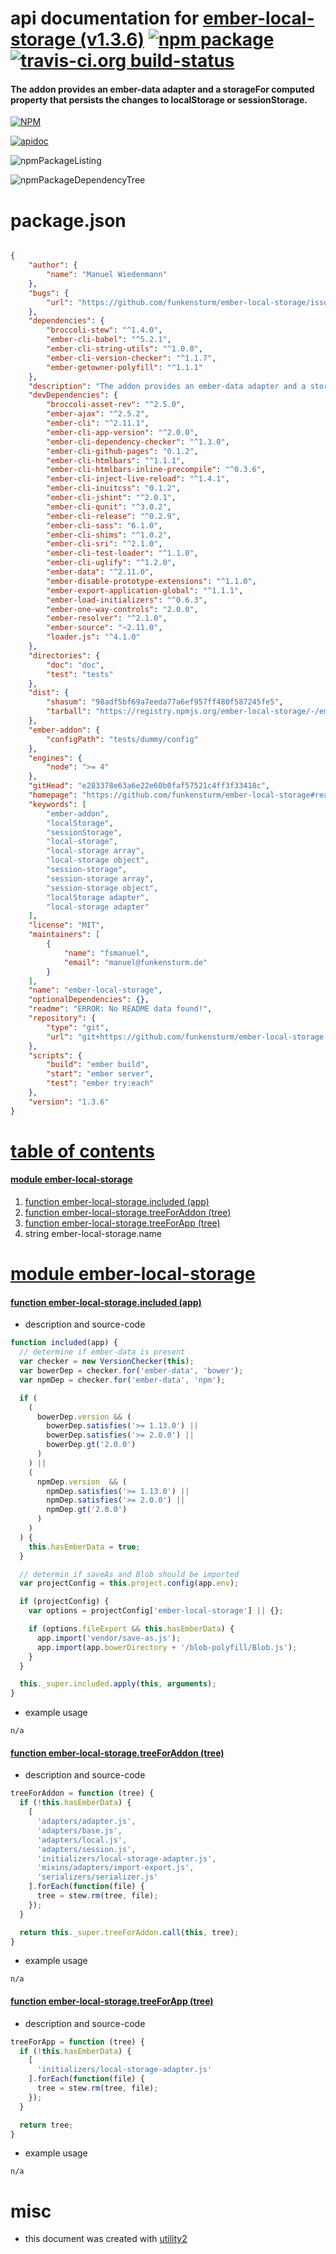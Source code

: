 # api documentation for  [ember-local-storage (v1.3.6)](https://github.com/funkensturm/ember-local-storage#readme)  [![npm package](https://img.shields.io/npm/v/npmdoc-ember-local-storage.svg?style=flat-square)](https://www.npmjs.org/package/npmdoc-ember-local-storage) [![travis-ci.org build-status](https://api.travis-ci.org/npmdoc/node-npmdoc-ember-local-storage.svg)](https://travis-ci.org/npmdoc/node-npmdoc-ember-local-storage)
#### The addon provides an ember-data adapter and a storageFor computed property that persists the changes to localStorage or sessionStorage.

[![NPM](https://nodei.co/npm/ember-local-storage.png?downloads=true)](https://www.npmjs.com/package/ember-local-storage)

[![apidoc](https://npmdoc.github.io/node-npmdoc-ember-local-storage/build/screenCapture.buildNpmdoc.browser._2Fhome_2Ftravis_2Fbuild_2Fnpmdoc_2Fnode-npmdoc-ember-local-storage_2Ftmp_2Fbuild_2Fapidoc.html.png)](https://npmdoc.github.io/node-npmdoc-ember-local-storage/build/apidoc.html)

![npmPackageListing](https://npmdoc.github.io/node-npmdoc-ember-local-storage/build/screenCapture.npmPackageListing.svg)

![npmPackageDependencyTree](https://npmdoc.github.io/node-npmdoc-ember-local-storage/build/screenCapture.npmPackageDependencyTree.svg)



# package.json

```json

{
    "author": {
        "name": "Manuel Wiedenmann"
    },
    "bugs": {
        "url": "https://github.com/funkensturm/ember-local-storage/issues"
    },
    "dependencies": {
        "broccoli-stew": "^1.4.0",
        "ember-cli-babel": "^5.2.1",
        "ember-cli-string-utils": "^1.0.0",
        "ember-cli-version-checker": "^1.1.7",
        "ember-getowner-polyfill": "^1.1.1"
    },
    "description": "The addon provides an ember-data adapter and a storageFor computed property that persists the changes to localStorage or sessionStorage.",
    "devDependencies": {
        "broccoli-asset-rev": "^2.5.0",
        "ember-ajax": "^2.5.2",
        "ember-cli": "^2.11.1",
        "ember-cli-app-version": "^2.0.0",
        "ember-cli-dependency-checker": "^1.3.0",
        "ember-cli-github-pages": "0.1.2",
        "ember-cli-htmlbars": "^1.1.1",
        "ember-cli-htmlbars-inline-precompile": "^0.3.6",
        "ember-cli-inject-live-reload": "^1.4.1",
        "ember-cli-inuitcss": "0.1.2",
        "ember-cli-jshint": "^2.0.1",
        "ember-cli-qunit": "^3.0.2",
        "ember-cli-release": "^0.2.9",
        "ember-cli-sass": "6.1.0",
        "ember-cli-shims": "^1.0.2",
        "ember-cli-sri": "^2.1.0",
        "ember-cli-test-loader": "^1.1.0",
        "ember-cli-uglify": "^1.2.0",
        "ember-data": "^2.11.0",
        "ember-disable-prototype-extensions": "^1.1.0",
        "ember-export-application-global": "^1.1.1",
        "ember-load-initializers": "^0.6.3",
        "ember-one-way-controls": "2.0.0",
        "ember-resolver": "^2.1.0",
        "ember-source": "~2.11.0",
        "loader.js": "^4.1.0"
    },
    "directories": {
        "doc": "doc",
        "test": "tests"
    },
    "dist": {
        "shasum": "98adf5bf69a7eeda77a6ef957ff480f587245fe5",
        "tarball": "https://registry.npmjs.org/ember-local-storage/-/ember-local-storage-1.3.6.tgz"
    },
    "ember-addon": {
        "configPath": "tests/dummy/config"
    },
    "engines": {
        "node": ">= 4"
    },
    "gitHead": "e283378e63a6e22e60b0faf57521c4ff3f33418c",
    "homepage": "https://github.com/funkensturm/ember-local-storage#readme",
    "keywords": [
        "ember-addon",
        "localStorage",
        "sessionStorage",
        "local-storage",
        "local-storage array",
        "local-storage object",
        "session-storage",
        "session-storage array",
        "session-storage object",
        "localStorage adapter",
        "local-storage adapter"
    ],
    "license": "MIT",
    "maintainers": [
        {
            "name": "fsmanuel",
            "email": "manuel@funkensturm.de"
        }
    ],
    "name": "ember-local-storage",
    "optionalDependencies": {},
    "readme": "ERROR: No README data found!",
    "repository": {
        "type": "git",
        "url": "git+https://github.com/funkensturm/ember-local-storage.git"
    },
    "scripts": {
        "build": "ember build",
        "start": "ember server",
        "test": "ember try:each"
    },
    "version": "1.3.6"
}
```



# <a name="apidoc.tableOfContents"></a>[table of contents](#apidoc.tableOfContents)

#### [module ember-local-storage](#apidoc.module.ember-local-storage)
1.  [function <span class="apidocSignatureSpan">ember-local-storage.</span>included (app)](#apidoc.element.ember-local-storage.included)
1.  [function <span class="apidocSignatureSpan">ember-local-storage.</span>treeForAddon (tree)](#apidoc.element.ember-local-storage.treeForAddon)
1.  [function <span class="apidocSignatureSpan">ember-local-storage.</span>treeForApp (tree)](#apidoc.element.ember-local-storage.treeForApp)
1.  string <span class="apidocSignatureSpan">ember-local-storage.</span>name



# <a name="apidoc.module.ember-local-storage"></a>[module ember-local-storage](#apidoc.module.ember-local-storage)

#### <a name="apidoc.element.ember-local-storage.included"></a>[function <span class="apidocSignatureSpan">ember-local-storage.</span>included (app)](#apidoc.element.ember-local-storage.included)
- description and source-code
```javascript
function included(app) {
  // determine if ember-data is present
  var checker = new VersionChecker(this);
  var bowerDep = checker.for('ember-data', 'bower');
  var npmDep = checker.for('ember-data', 'npm');

  if (
    (
      bowerDep.version && (
        bowerDep.satisfies('>= 1.13.0') ||
        bowerDep.satisfies('>= 2.0.0') ||
        bowerDep.gt('2.0.0')
      )
    ) ||
    (
      npmDep.version  && (
        npmDep.satisfies('>= 1.13.0') ||
        npmDep.satisfies('>= 2.0.0') ||
        npmDep.gt('2.0.0')
      )
    )
  ) {
    this.hasEmberData = true;
  }

  // determin if saveAs and Blob should be imported
  var projectConfig = this.project.config(app.env);

  if (projectConfig) {
    var options = projectConfig['ember-local-storage'] || {};

    if (options.fileExport && this.hasEmberData) {
      app.import('vendor/save-as.js');
      app.import(app.bowerDirectory + '/blob-polyfill/Blob.js');
    }
  }

  this._super.included.apply(this, arguments);
}
```
- example usage
```shell
n/a
```

#### <a name="apidoc.element.ember-local-storage.treeForAddon"></a>[function <span class="apidocSignatureSpan">ember-local-storage.</span>treeForAddon (tree)](#apidoc.element.ember-local-storage.treeForAddon)
- description and source-code
```javascript
treeForAddon = function (tree) {
  if (!this.hasEmberData) {
    [
      'adapters/adapter.js',
      'adapters/base.js',
      'adapters/local.js',
      'adapters/session.js',
      'initializers/local-storage-adapter.js',
      'mixins/adapters/import-export.js',
      'serializers/serializer.js'
    ].forEach(function(file) {
      tree = stew.rm(tree, file);
    });
  }

  return this._super.treeForAddon.call(this, tree);
}
```
- example usage
```shell
n/a
```

#### <a name="apidoc.element.ember-local-storage.treeForApp"></a>[function <span class="apidocSignatureSpan">ember-local-storage.</span>treeForApp (tree)](#apidoc.element.ember-local-storage.treeForApp)
- description and source-code
```javascript
treeForApp = function (tree) {
  if (!this.hasEmberData) {
    [
      'initializers/local-storage-adapter.js'
    ].forEach(function(file) {
      tree = stew.rm(tree, file);
    });
  }

  return tree;
}
```
- example usage
```shell
n/a
```



# misc
- this document was created with [utility2](https://github.com/kaizhu256/node-utility2)
